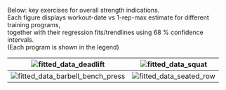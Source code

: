 Below: key exercises for overall strength indications.<br>
Each figure displays workout-date vs 1-rep-max estimate for different training programs,<br>
together with their regression fits/trendlines using 68 % confidence intervals.<br>
(Each program is shown in the legend)

|            ![fitted_data_deadlift](../img/real_fitted_data_deadlift_splines.png)            |      ![fitted_data_squat](../img/real_fitted_data_squat_splines.png)      |
| :--------------------------------------------------------------------------------------: | :--------------------------------------------------------------------: |
| ![fitted_data_barbell_bench_press](../img/real_fitted_data_barbell_bench_press_splines.png) | ![fitted_data_seated_row](../img/real_fitted_data_seated_row_splines.png) |